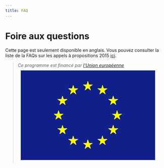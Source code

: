 ```yaml
---
title: FAQ
---
```


# Foire aux questions

Cette page est seulement disponible en anglais. Vous pouvez consulter la liste de la FAQs sur les appels à propositions 2015 [ici](en.md).

>*Ce programme est financé par [l'Union européenne](http://www.europa.eu)*
>![Flag of the European Union](/images/flag-yellow-low.jpg)